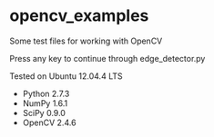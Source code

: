 opencv_examples
===============

Some test files for working with OpenCV

Press any key to continue through edge_detector.py

Tested on Ubuntu 12.04.4 LTS
* Python 2.7.3
* NumPy 1.6.1
* SciPy 0.9.0
* OpenCV 2.4.6

